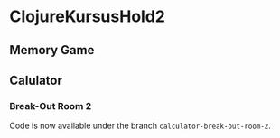 # ClojureKursusHold2

## Memory Game

## Calulator
### Break-Out Room 2
Code is now available under the branch `calculator-break-out-room-2`.
